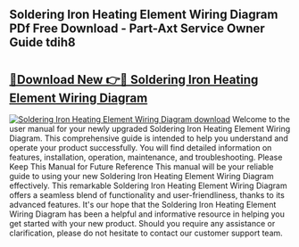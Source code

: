 ## Soldering Iron Heating Element Wiring Diagram PDf Free Download - Part-Axt Service Owner Guide tdih8

# <h2><a href="http://dflguv.blite.top/?on=Soldering+Iron+Heating+Element+Wiring+Diagram">🔗Download New 👉🔴 Soldering Iron Heating Element Wiring Diagram</a></h2>

[![Soldering Iron Heating Element Wiring Diagram download](https://i.imgur.com/lujVjoI.png)](http://dflguv.blite.top/?on=Soldering+Iron+Heating+Element+Wiring+Diagram)
Welcome to the user manual for your newly upgraded Soldering Iron Heating Element Wiring Diagram. This comprehensive guide is intended to help you understand and operate your product successfully. You will find detailed information on features, installation, operation, maintenance, and troubleshooting. Please Keep This Manual for Future Reference This manual will be your reliable guide to using your new Soldering Iron Heating Element Wiring Diagram effectively. This remarkable Soldering Iron Heating Element Wiring Diagram offers a seamless blend of functionality and user-friendliness, thanks to its advanced features. It's our hope that the Soldering Iron Heating Element Wiring Diagram has been a helpful and informative resource in helping you get started with your new product. Should you require any assistance or clarification, please do not hesitate to contact our customer support team.
